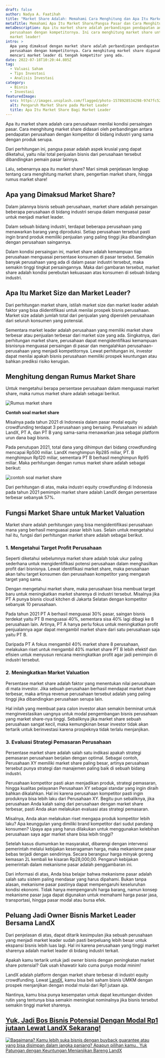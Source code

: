 ```yaml
---
draft: false
author: Nadya A. Faatihah
title: "Market Share Adalah: Memahami Cara Menghitung dan Apa Itu Market Share"
metaTitle: Memahami Apa Itu Market Share/Pangsa Pasar dan Cara Menghitungnya
metaDescription: Apa itu market share adalah perbandingan pendapatan antara
  perusahaan dengan kompetitornya. Ini cara menghitung market share untuk jadi
  market leader!
intro: >
  Apa yang dimaksud dengan market share adalah perbandingan pendapatan antara
  perusahaan dengan kompetitornya. Cara menghitung market share digunakan untuk
  mencari market leader di tengah kompetitor yang ada.
date: 2022-07-18T10:20:44.805Z
tag:
  - Valuasi Saham
  - Tips Investasi
  - Analisis Investasi
category:
  - Bisnis
  - Investasi
featuredImage:
  src: https://images.unsplash.com/flagged/photo-1578928534298-9747fc52ec97?ixlib=rb-1.2.1&ixid=MnwxMjA3fDB8MHxwaG90by1wYWdlfHx8fGVufDB8fHx8&auto=format&fit=crop&w=1032&q=80
  alt: Pengaruh Market Share pada Market Leader
  title: Apa Itu Market Share Bagi Market Leader
---
```

<!--StartFragment-->

Apa itu market share adalah cara perusahaan menilai kondisi persaingan pasar. Cara menghitung market share didasari oleh perbandingan antara pendapatan perusahaan dengan kompetitor di bidang industri yang sama dengan produk serupa. 

Dari perhitungan ini, pangsa pasar adalah aspek krusial yang dapat diketahui, yaitu nilai total penjualan bisnis dari perusahaan tersebut dibandingkan pemain pasar lainnya.

Lalu, sebenarnya apa itu market share? Mari simak penjelasan lengkap tentang cara menghitung market share, pengertian market share, hingga rumus market share!

## Apa yang Dimaksud Market Share?

Dalam jalannya bisnis sebuah perusahaan, market share adalah persaingan beberapa perusahaan di bidang industri serupa dalam menguasai pasar untuk menjadi market leader. 

Dalam sebuah bidang industri, terdapat beberapa perusahaan yang menawarkan barang yang diproduksi. Setiap perusahaan tersebut pasti ingin brand produk memiliki penjualan yang paling tinggi jika dibandingkan dengan perusahaan saingannya. 

Dalam kondisi persaingan ini, market share adalah kemampuan tiap perusahaan menguasai persentase konsumen di pasar tersebut. Semakin banyak perusahaan yang ada di dalam pasar industri tersebut, maka semakin tinggi tingkat persaingannya. Maka dari gambaran tersebut, market share adalah kondisi perebutan kekuasaan atas konsumen di sebuah bidang industri.

## Apa Itu Market Size dan Market Leader?

Dari perhitungan market share, istilah market size dan market leader adalah faktor yang bisa diidentifikasi untuk menilai prospek bisnis perusahaan. Market size adalah jumlah total dari penjualan yang diperoleh perusahaan dari seluruh konsumen yang potensial. 

Sementara market leader adalah perusahaan yang memiliki market share terbesar atau penjualan terbesar dari market size yang ada. Singkatnya, dari perhitungan market share, perusahaan dapat mengidentifikasi kemampuan bisnisnya menguasai persaingan di pasar dan mengalahkan perusahaan-perusahaan yang menjadi kompetitornya. Lewat perhitungan ini, investor dapat menilai apakah bisnis perusahaan memiliki prospek keuntungan atau bahkan prediksi risiko kerugian. 

## Menghitung dengan Rumus Market Share

Untuk mengetahui berapa persentase perusahaan dalam menguasai market share, maka rumus market share adalah sebagai berikut.

![Rumus market share](https://cdn.discordapp.com/attachments/976381310857773066/997128444104147004/unknown.png "Rumus market share untuk market valuation")

**Contoh soal market share**

Misalnya pada tahun 2021 di Indonesia dalam pasar modal equity crowdfunding terdapat 3 perusahaan yang bersaing. Perusahaan ini adalah LandX, PT A, dan PT B yang sama-sama menawarkan jasa sebagai platform urun dana bagi bisnis. 

Pada penutupan 2021, total dana yang dihimpun dari bidang crowdfunding mencapai Rp500 miliar. LandX menghimpun Rp285 miliar, PT. B menghimpun Rp120 miliar, sementara PT B berhasil menghimpun Rp95 miliar. Maka perhitungan dengan rumus market share adalah sebagai berikut:

![contoh soal market share](https://cdn.discordapp.com/attachments/976381310857773066/997128444443902072/unknown.png "contoh soal market share")

Dari perhitungan di atas, maka industri equity crowdfunding di Indonesia pada tahun 2021 pemimpin market share adalah LandX dengan persentase terbesar sebanyak 57%.

## Fungsi Market Share untuk Market Valuation

Market share adalah perhitungan yang bisa mengidentifikasi perusahaan mana yang berhasil menguasai pasar lebih luas. Selain untuk mengetahui hal itu, fungsi dari perhitungan market share adalah sebagai berikut.

### 1. Mengetahui Target Profit Perusahaan

Seperti diketahui sebelumnya market share adalah tolak ukur paling sederhana untuk mengidentifikasi potensi perusahaan dalam menghasilkan profit dari bisnisnya. Lewat identifikasi market share, maka perusahaan akan tahu target konsumen dan perusahaan kompetitor yang mengarah target yang sama. 

Dengan mengetahui market share, maka perusahaan bisa membuat target baru untuk meningkatkan market sharenya di industri tersebut. Misalnya jika PT A punya bisnis cloud kitchen di Jakarta Selatan dengan kompetitor sebanyak 10 perusahaan. 

Pada tahun 2021 PT A berhasil menguasai 30% pasar, saingan bisnis terdekat yaitu PT B menguasai 40%, sementara sisa 40% lagi dibagi ke 8 perusahaan lain. Artinya, PT A hanya perlu fokus untuk meningkatkan profit penjualannya agar dapat mengambil market share dari satu perusahaan saja yaitu PT B.

Daripada PT A fokus mengambil 40% market share 8 perusahaan, melakukan riset untuk mengambil 40% market share PT B lebih efektif dan efisien untuk menyusun rencana meningkatkan profit agar jadi pemimpin di industri tersebut.

### 2. Meningkatkan Market Valuation

Persentase market share adalah faktor yang menentukan nilai perusahaan di mata investor. Jika sebuah perusahaan berhasil mendapat market share terbesar, maka artinya revenue perusahaan tersebut adalah yang paling tinggi jika dibandingkan perusahaan serupa lain.

Hal inilah yang membuat para calon investor akan semakin berminat untuk menginvestasikan uangnya untuk modal pengembangan bisnis perusahaan yang market share-nya tinggi. Sebaliknya jika market share sebuah perusahaan sangat kecil, maka kemungkinan besar investor tidak akan tertarik untuk berinvestasi karena prospeknya tidak terlalu menjanjikan.

### 3. Evaluasi Strategi Pemasaran Perusahaan

Persentase market share adalah salah satu indikasi apakah strategi pemasaran perusahaan berjalan dengan optimal. Sebagai contoh, Perusahaan XY memiliki market share paling besar, artinya perusahaan tersebut punya strategi dan manajemen paling baik di sebuah bidang industri. 

Perusahaan kompetitor pasti akan menjadikan produk, strategi pemasaran, hingga kualitas pelayanan Perusahaan XY sebagai standar yang ingin diraih bahkan dikalahkan. Hal ini karena perusahaan kompetitor pasti ingin produknya bisa lebih laku dari Perusahaan XY. Begitu pun sebaliknya, jika perusahaan Anda kalah saing dari perusahaan dengan market share terbesar, pasti Anda akan melakukan evaluasi atas strategi pemasaran.

Misalnya, Anda akan melakukan riset mengapa produk kompetitor lebih laku? Apa keunggulan yang dimiliki brand kompetitor dari sudut pandang konsumen? Upaya apa yang harus dilakukan untuk menggunakan kelebihan perusahaan saya agar market share bisa lebih tinggi?

Setelah kasus diumumkan ke masyarakat, dibarengi dengan intervensi pemerintah melalui kebijakan keseragaman harga, maka mekanisme pasar bebas terjadi dengan sendirinya. Secara berangsur harga minyak goreng kemasan 2L kembali ke kisaran Rp28,000,00. Pengaruh kebijakan pemerintah dalam mekanisme pasar adalah penggambaran ini.

Dari informasi di atas, Anda bisa belajar bahwa mekanisme pasar adalah salah satu sistem paling mendasar yang harus dipahami. Bukan tanpa alasan, mekanisme pasar pastinya dapat mempengaruhi keseluruhan kondisi ekonomi. Tidak hanya mempengaruhi harga barang, namun konsep mekanisme pasar juga dapat digunakan untuk memahami harga pasar jasa, transportasi, hingga pasar modal atau bursa efek.

## Peluang Jadi Owner Bisnis Market Leader Bersama LandX

Dari penjelasan di atas, dapat ditarik kesimpulan jika sebuah perusahaan yang menjadi market leader sudah pasti berpeluang lebih besar untuk ekspansi bisnis lebih luas lagi. Hal ini karena perusahaan yang tinggi market sharenya adalah market leader di bidang industri terkait.

Apakah kamu tertarik untuk jadi owner bisnis dengan peningkatan market share potensial? Gak usah khawatir kalo cuma punya modal minim! 

LandX adalah platform dengan market share terbesar di industri equity crowdfunding. Lewat [LandX](https://landx.id/), kamu bisa beli saham bisnis UMKM dengan prospek menjanjikan dengan modal mulai dari Rp1 jutaan aja. 

Nantinya, kamu bisa punya kesempatan untuk dapat keuntungan dividen rutin yang tentunya bisa semakin meningkat nominalnya jika bisnis tersebut semakin tinggi market sharenya.

## [Yuk, Jadi Bos Bisnis Potensial Dengan Modal Rp1 jutaan Lewat LandX Sekarang!](https://landx.id/project/?utm_source=Blog&utm_medium=organic+keyword&utm_campaign=blog&utm_id=Blog)

<!--StartFragment-->

[![Bagaimana? Kamu lebih suka bisnis dengan buyback guarantee atau yang bisa disimpan dalam jangka panjang? Apapun pilihan kamu.. Yuk Patungan  dengan Keuntungan Menjanjikan Bareng LandX](https://accountgram-production.sfo2.cdn.digitaloceanspaces.com/landx_ghost/2021/10/Equity-Crowdfunding-di-Indonesia-1--3.png)](https://landx.id/project/?utm_source=Blog&utm_medium=organic+keyword&utm_campaign=blog&utm_id=Blog)

<!--EndFragment-->